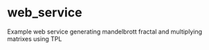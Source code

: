 # web_service
Example web service generating mandelbrott fractal and multiplying matrixes using TPL
